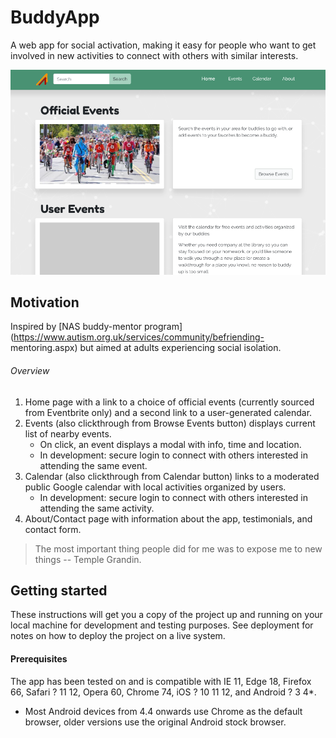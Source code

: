 # BuddyApp

A web app for social activation, making it easy for people who want to get involved in new activities to connect with others with similar interests.

![BuddyApp front page screencap](/buddyApp-screencap.png)

## Motivation

Inspired by [NAS buddy-mentor program] (https://www.autism.org.uk/services/community/befriending-
mentoring.aspx) but aimed at adults experiencing social isolation.

###### Overview

1. Home page with a link to a choice of official events (currently sourced from Eventbrite only) and a second link to a user-generated calendar.
2. Events (also clickthrough from Browse Events button) displays current list of nearby events.
	- On click, an event displays a modal with info, time and location.
	- In development: secure login to connect with others interested in attending the same event.
3. Calendar (also clickthrough from Calendar button) links to a moderated public Google calendar with local activities organized by users.
	- In development: secure login to connect with others interested in attending the same activity.
4. About/Contact page with information about the app, testimonials, and contact form.

> The most important thing people did for me was to expose me to new things -- Temple Grandin.

## Getting started

These instructions will get you a copy of the project up and running on your local machine for development and testing purposes. See deployment for notes on how to deploy the project on a live system.

#### Prerequisites

The app has been tested on and is compatible with IE 11, Edge 18, Firefox 66, Safari ?  11 12, Opera 60, Chrome 74, iOS ? 10 11 12, and Android ? 3 4*.

* Most Android devices from 4.4 onwards use Chrome as the default browser, older versions use the original Android stock browser.






